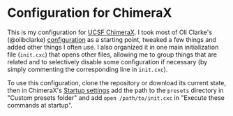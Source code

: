 # Configuration for ChimeraX

This is my configuration for [UCSF ChimeraX][chimerax]. I took most of Oli
Clarke's (@olibclarke) [configuration][oli-config] as a starting point, tweaked
a few things and added other things I often use. I also organized it in one main
initialization file (`init.cxc`) that opens other files, allowing me to group
things that are related and to selectively disable some configuration if
necessary (by simply commenting the corresponding line in `init.cxc`).

To use this configuration, clone the repository or download its current state,
then in ChimeraX's [Startup settings][startup-settings] add the path to the
`presets` directory in "Custom presets folder" and add `open /path/to/init.cxc`
in "Execute these commands at startup". 

[chimerax]: https://www.cgl.ucsf.edu/chimerax

[oli-config]: https://github.com/olibclarke/chimerax-trimmings

[startup-settings]: https://www.cgl.ucsf.edu/chimerax/docs/user/preferences.html#startup


